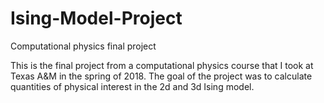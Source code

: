 # Ising-Model-Project
Computational physics final project

This is the final project from a computational physics course that I took at Texas A&M in the spring of 2018. The goal of the project was to calculate quantities
of physical interest in the 2d and 3d Ising model. 
